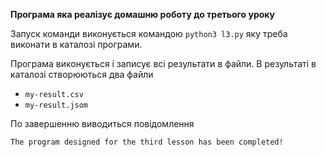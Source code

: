
**Програма яка реалізує домашню роботу до третього уроку**

Запуск команди виконується командою `python3 l3.py` яку треба виконати в каталозі програми.

Програма виконується і записує всі результати в файли.
В результаті в каталозі створюються два файли
* `my-result.csv`
* `my-result.jsom`

По завершенню виводиться повідомлення 
```
The program designed for the third lesson has been completed!
```